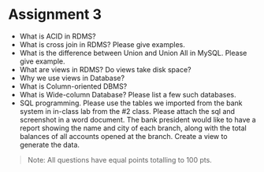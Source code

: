 # Assignment 3

* What is ACID in RDMS?
* What is cross join in RDMS? Please give examples.
* What is the difference between Union and Union All in MySQL. Please give example. 
* What are views in RDMS? Do views take disk space?
* Why we use views in Database?
* What is Column-oriented DBMS?
* What is Wide-column Database? Please list a few such databases.
* SQL programming. 
Please use the tables we imported from the bank system in in-class lab from the #2 class. Please attach the sql and screenshot in a word document.
The bank president would like to have a report showing the name and city of each branch, along with the total balances of all accounts opened at the branch. 
Create a view to generate the data.

> Note: All questions have equal points totalling to 100 pts.
